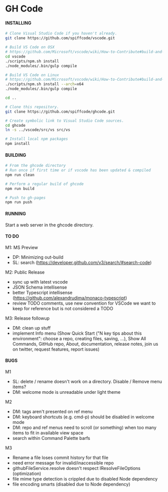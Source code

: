 # GH Code

#### INSTALLING
```bash
# Clone Visual Studio Code if you haven't already.
git clone https://github.com/spiffcode/vscode.git

# Build VS Code on OSX
# https://github.com/Microsoft/vscode/wiki/How-to-Contribute#build-and-run-from-source
cd vscode
./scripts/npm.sh install
./node_modules/.bin/gulp compile

# Build VS Code on Linux
# https://github.com/Microsoft/vscode/wiki/How-to-Contribute#build-and-run-from-source
./scripts/npm.sh install --arch=x64
./node_modules/.bin/gulp compile

cd ..

# Clone this repository.
git clone https://github.com/spiffcode/ghcode.git

# Create symbolic link to Visual Studio Code sources.
cd ghcode
ln -s ../vscode/src/vs src/vs

# Install local npm packages
npm install
```
#### BUILDING
```bash
# From the ghcode directory
# Run once if first time or if vscode has been updated & compiled
npm run clean

# Perform a regular build of ghcode
npm run build

# Push to gh-pages
npm run push
```
#### RUNNING

Start a web server in the ghcode directory.

#### TO DO

M1: MS Preview
* DP: Minimizing out-build
* SL: search (https://developer.github.com/v3/search/#search-code)

M2: Public Release 
* sync up with latest vscode
* JSON Schema intellisense
* better Typescript intellisense (https://github.com/alexandrudima/monaco-typescript) 
* review TODO comments, use new convention for VSCode we want to keep for reference but is not considered a TODO

M3: Release followup
* DM: clean up stuff
* implement Info menu (Show Quick Start ("N key tips about this environment": choose a repo, creating files, saving, ...),
  Show All Commands, GitHub repo, About, documentation, release notes, join us on twitter, request features, report issues)

#### BUGS

M1
* SL: delete / rename doesn't work on a directory. Disable / Remove menu items?
* DM: welcome mode is unreadable under light theme

M2
* DM: tags aren't presented on ref menu
* DM: keyboard shortcuts (e.g. cmd-p) should be disabled in welcome mode
* DM: repo and ref menus need to scroll (or something) when too many items to fit in available view space
* search within Command Palette barfs

M3
* Rename a file loses commit history for that file
* need error message for invalid/inaccessible repo
* githubFileService.resolve doesn't respect IResolveFileOptions (optimization)
* file mime type detection is crippled due to disabled Node dependency
* file encoding smarts (disabled due to Node dependency)
